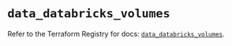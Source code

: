 # `data_databricks_volumes`

Refer to the Terraform Registry for docs: [`data_databricks_volumes`](https://registry.terraform.io/providers/databricks/databricks/1.62.1/docs/data-sources/volumes).
